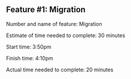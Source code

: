 ## Feature #1: Migration

Number and name of feature: Migration

Estimate of time needed to complete: 30 minutes

Start time: 3:50pm

Finish time: 4:10pm

Actual time needed to complete: 20 minutes